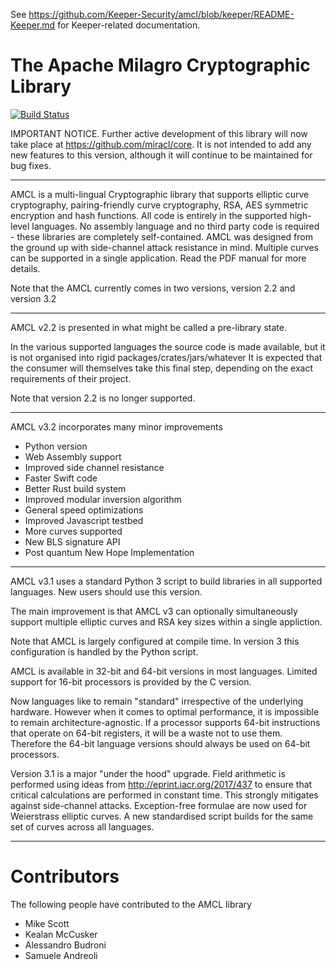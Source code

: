 See https://github.com/Keeper-Security/amcl/blob/keeper/README-Keeper.md for Keeper-related documentation.

# The Apache Milagro Cryptographic Library

[![Build Status](https://travis-ci.org/miracl/amcl.svg?branch=master)](https://travis-ci.org/miracl/amcl)


IMPORTANT NOTICE. Further active development of this library will now take place
at https://github.com/miracl/core. It is not intended to add any new features
to this version, although it will continue to be maintained for bug fixes.

---------------------------------------

AMCL is a multi-lingual Cryptographic library that supports elliptic
curve cryptography, pairing-friendly curve cryptography, RSA, AES symmetric
encryption and hash functions. All code is entirely in the supported high-
level languages. No assembly language and no third party code is required -
these libraries are completely self-contained. AMCL was designed from
the ground up with side-channel attack resistance in mind. Multiple curves
can be supported in a single application. Read the PDF manual for more details.

Note that the AMCL currently comes in two versions, version 2.2
and version 3.2

---------------------------------------

AMCL v2.2 is presented in what might be called a pre-library state.

In the various supported languages the source code is made available,
but it is not organised into rigid packages/crates/jars/whatever
It is expected that the consumer will themselves take this final step,
depending on the exact requirements of their project.

Note that version 2.2 is no longer supported.

-----------------------------------

AMCL v3.2 incorporates many minor improvements

- Python version
- Web Assembly support
- Improved side channel resistance
- Faster Swift code
- Better Rust build system
- Improved modular inversion algorithm
- General speed optimizations
- Improved Javascript testbed
- More curves supported
- New BLS signature API
- Post quantum New Hope Implementation

-----------------------------------

AMCL v3.1 uses a standard Python 3 script to build libraries in all
supported languages. New users should use this version.

The main improvement is that AMCL v3 can optionally simultaneously support
multiple elliptic curves and RSA key sizes within a single appliction.

Note that AMCL is largely configured at compile time. In version 3 this
configuration is handled by the Python script.

AMCL is available in 32-bit and 64-bit versions in most languages. Limited
support for 16-bit processors is provided by the C version.

Now languages like to remain "standard" irrespective of the underlying
hardware. However when it comes to optimal performance, it is impossible
to remain architecture-agnostic. If a processor supports 64-bit
instructions that operate on 64-bit registers, it will be a waste not to
use them. Therefore the 64-bit language versions should always be used
on 64-bit processors.

Version 3.1 is a major "under the hood" upgrade. Field arithmetic is
performed using ideas from http://eprint.iacr.org/2017/437 to ensure
that critical calculations are performed in constant time. This strongly
mitigates against side-channel attacks. Exception-free formulae are
now used for Weierstrass elliptic curves. A new standardised script
builds for the same set of curves across all languages.

---------------------------------------------

# Contributors

The following people have contributed to the AMCL library

- Mike Scott
- Kealan McCusker
- Alessandro Budroni
- Samuele Andreoli
